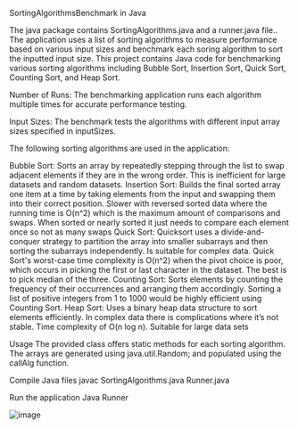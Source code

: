 SortingAlgorithmsBenchmark in Java

The java package contains SortingAlgorithms.java and a runner.java file.. The application uses a list of sorting algorithms to measure performance based on various input sizes and benchmark each soring algorithm to sort the inputted input size. This project contains Java code for benchmarking various sorting algorithms including Bubble Sort, Insertion Sort, Quick Sort, Counting Sort, and Heap Sort.

Number of Runs: The benchmarking application runs each algorithm multiple times for accurate performance testing.

Input Sizes: The benchmark tests the algorithms with different input array sizes specified in inputSizes.

The following sorting algorithms are used in the application:

Bubble Sort: Sorts an array by repeatedly stepping through the list to swap adjacent elements if they are in the wrong order. This is inefficient for large datasets and random datasets.
Insertion Sort: Builds the final sorted array one item at a time by taking elements from the input and swapping them into their correct position. Slower with reversed sorted data where the running time is O(n^2) which is the maximum amount of comparisons and swaps. When sorted or nearly sorted it just needs to compare each element once so not as many swaps 
Quick Sort: Quicksort uses a  divide-and-conquer strategy to partition the array into smaller subarrays and then sorting the subarrays independently. Is suitable for complex  data. Quick Sort's worst-case time complexity is O(n^2) when the pivot choice is poor, which occurs in picking the first or last character in the dataset. The best is to pick median of the three.
Counting Sort: Sorts elements by counting the frequency of their occurrences and arranging them accordingly. Sorting a list of positive integers from 1 to 1000 would be highly efficient using Counting Sort.
Heap Sort: Uses a binary heap data structure to sort elements efficiently. In complex data there is complications where it’s not stable. Time complexity of O(n log n). Suitable for large data sets

Usage
The provided class offers static methods for each sorting algorithm. The arrays are generated using java.util.Random; and populated using the callAlg function.

Compile Java files 
javac SortingAlgorithms.java Runner.java

Run the application 
Java Runner



![image](https://github.com/Richard-JWE/SortingAlgorithmsBenchmark/assets/86606594/55016cd0-41e8-4337-853d-e4f48837d01e)


